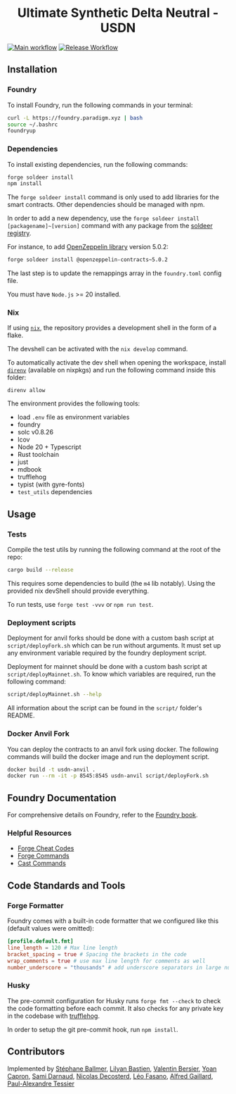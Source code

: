 # <h1 align="center">Ultimate Synthetic Delta Neutral - USDN</h1>

[![Main workflow](https://github.com/SmarDex-Ecosystem/usdn-contracts/actions/workflows/ci.yml/badge.svg)](https://github.com/SmarDex-Ecosystem/usdn-contracts/actions/workflows/ci.yml)
[![Release Workflow](https://github.com/SmarDex-Ecosystem/usdn-contracts/actions/workflows/release.yml/badge.svg)](https://github.com/SmarDex-Ecosystem/usdn-contracts/actions/workflows/release.yml)

## Installation

### Foundry

To install Foundry, run the following commands in your terminal:

```bash
curl -L https://foundry.paradigm.xyz | bash
source ~/.bashrc
foundryup
```

### Dependencies

To install existing dependencies, run the following commands:

```bash
forge soldeer install
npm install
```

The `forge soldeer install` command is only used to add libraries for the smart contracts. Other dependencies should be managed with
npm.

In order to add a new dependency, use the `forge soldeer install [packagename]~[version]` command with any package from the
[soldeer registry](https://soldeer.xyz/).

For instance, to add [OpenZeppelin library](https://github.com/OpenZeppelin/openzeppelin-contracts) version 5.0.2:

```bash
forge soldeer install @openzeppelin-contracts~5.0.2
```

The last step is to update the remappings array in the `foundry.toml` config file.

You must have `Node.js` >= 20 installed.

### Nix

If using [`nix`](https://nixos.org/), the repository provides a development shell in the form of a flake.

The devshell can be activated with the `nix develop` command.

To automatically activate the dev shell when opening the workspace, install [`direnv`](https://direnv.net/)
(available on nixpkgs) and run the following command inside this folder:

```console
direnv allow
```

The environment provides the following tools:

- load `.env` file as environment variables
- foundry
- solc v0.8.26
- lcov
- Node 20 + Typescript
- Rust toolchain
- just
- mdbook
- trufflehog
- typist (with gyre-fonts)
- `test_utils` dependencies

## Usage

### Tests

Compile the test utils by running the following command at the root of the repo:

```bash
cargo build --release
```

This requires some dependencies to build (the `m4` lib notably). Using the provided nix devShell should provide
everything.

To run tests, use `forge test -vvv` or `npm run test`.

### Deployment scripts

Deployment for anvil forks should be done with a custom bash script at `script/deployFork.sh` which can be run without
arguments. It must set up any environment variable required by the foundry deployment script.

Deployment for mainnet should be done with a custom bash script at `script/deployMainnet.sh`. To know which variables are required, run the following command:

```bash
script/deployMainnet.sh --help
```

All information about the script can be found in the `script/` folder's README.

### Docker Anvil Fork

You can deploy the contracts to an anvil fork using docker. The following commands will build the docker image and run the deployment script.

```bash
docker build -t usdn-anvil .
docker run --rm -it -p 8545:8545 usdn-anvil script/deployFork.sh
```

## Foundry Documentation

For comprehensive details on Foundry, refer to the [Foundry book](https://book.getfoundry.sh/).

### Helpful Resources

- [Forge Cheat Codes](https://book.getfoundry.sh/cheatcodes/)
- [Forge Commands](https://book.getfoundry.sh/reference/forge/)
- [Cast Commands](https://book.getfoundry.sh/reference/cast/)

## Code Standards and Tools

### Forge Formatter

Foundry comes with a built-in code formatter that we configured like this (default values were omitted):

```toml
[profile.default.fmt]
line_length = 120 # Max line length
bracket_spacing = true # Spacing the brackets in the code
wrap_comments = true # use max line length for comments as well
number_underscore = "thousands" # add underscore separators in large numbers
```

### Husky

The pre-commit configuration for Husky runs `forge fmt --check` to check the code formatting before each commit. It also
checks for any private key in the codebase with [trufflehog](https://github.com/trufflesecurity/trufflehog).

In order to setup the git pre-commit hook, run `npm install`.

## Contributors

Implemented by [Stéphane Ballmer](https://github.com/sballmer),
[Lilyan Bastien](https://github.com/lilyanB),
[Valentin Bersier](https://github.com/beeb),
[Yoan Capron](https://github.com/fireboss777),
[Sami Darnaud](https://github.com/samooyo),
[Nicolas Decosterd](https://github.com/KirienzoEth),
[Léo Fasano](https://github.com/Yashiru),
[Alfred Gaillard](https://github.com/blablalf),
[Paul-Alexandre Tessier](https://github.com/Paulalex85)
